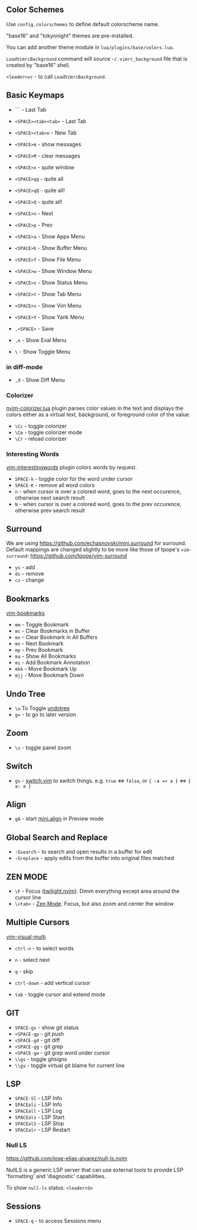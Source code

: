 <!-- lua/plugins/base-colors/README.md -->
## Color Schemes

Use `config.colorschemes` to define default colorscheme name.

"base16" and "tokyonight" themes are pre-installed.

You can add another theme module in `lua/plugins/base/colors.lua`.

`LoadVimrcBackground` command will source `~/.vimrc_background` file that is created by "base16" shell.

`<leader>vc` - to call `LoadVimrcBackground`.

<!-- lua/plugins/base-keymaps/README.md -->

## Basic Keymaps

- `<SPACE>\`` - Last Tab
- `<SPACE><tab><tab>` - Last Tab
- `<SPACE><tab>n` - New Tab

- `<SPACE>m` - show messages
- `<SPACE>M` - clear messages

- `<SPACE>x` - quite window
- `<SPACE>qq` - quite all
- `<SPACE>qQ` - quite all!
- `<SPACE>Q` - quite all!

- `<SPACE>n` - Next
- `<SPACE>p` - Prev

- `<SPACE>a` - Show Apps Menu
- `<SPACE>b` - Show Buffer Menu
- `<SPACE>f` - Show File Menu
- `<SPACE>w` - Show Window Menu
- `<SPACE>s` - Show Status Menu
- `<SPACE>t` - Show Tab Menu
- `<SPACE>v` - Show Vim Menu
- `<SPACE>Y` - Show Yank Menu

- `,<SPACE>` - Save
- `,e` - Show Eval Menu

- `\` - Show Toggle Menu

### in diff-mode

- `,d` - Show Diff Menu

<!-- lua/plugins/editor-colors/README.md -->
### Colorizer

[nvim-colorizer.lua](https://github.com/norcalli/nvim-colorizer.lua) plugin parses color values
in the text and displays the colors either as a virtual text, background, or foreground color of the value.

- `\Cc` - toggle colorizer
- `\Cm` - toggle colorizer mode
- `\Cr` - reload colorizer

### Interesting Words

[vim-interestingwords](https://github.com/lfv89/vim-interestingwords) plugin colors words by request.

- `SPACE-k` - toggle color for the word under cursor
- `SPACE-K` - remove all word colors
- `n` - when cursor is over a colored word, goes to the next occurence, otherwise next search result
- `N` - when cursor is over a colored word, goes to the prev occurence, otherwise prev search result

<!-- lua/plugins/editor-surround/README.md -->
## Surround

We are using https://github.com/echasnovski/mini.surround for surround.
Default mappings are changed slightly to be more like those of tpope's `vim-surround`: https://github.com/tpope/vim-surround

- `ys` - add
- `ds` - remove
- `cs` - change

<!-- lua/plugins/editor/README.md -->
## Bookmarks

[vim-bookmarks](https://github.com/MattesGroeger/vim-bookmarks)

- `mm` - Toggle Bookmark
- `mc` - Clear Bookmarks in Buffer
- `mx` - Clear Bookmark in All Buffers
- `mn` - Next Bookmark
- `mp` - Prev Bookmark
- `ma` - Show All Bookmarks
- `mi` - Add Bookmark Annotation
- `mkk` - Move Bookmark Up
- `mjj` - Move Bookmark Down

## Undo Tree

- `\u` To Toggle [undotree](http://github.com/mbbill/undotree)
- `g=` - to go to later version

## Zoom

- `\z` - toggle panel zoom

## Switch

- `gs` - [switch.vim](https://github.com/AndrewRadev/switch.vim) to switch things. e.g. `true` <=> `false`, or `{ :a => a }` <=> `{ a: a }`

## Align

- `gA` - start [mini.align](https://github.com/echasnovski/mini.align) in Preview mode

## Global Search and Replace

- `:Gsearch` - to search and open results in a buffer for edit
- `:Greplace` - apply edits from the buffer into original files matched

## ZEN MODE

- `\F` - Focus ([twilight.nvim](https://github.com/folke/twilight.nvim)). Dimm everything except area around the cursor line
- `\<tab>` - [Zen Mode](https://github.com/folke/zen-mode.nvim). Focus, but also zoom and center the window

## Multiple Cursors

[vim-visual-multi](https://github.com/mg979/vim-visual-multi)

- `ctrl-n` - to select words
- `n` - select next
- `q` - skip

- `ctrl-down` - add vertical cursor

- `tab` - toggle cursor and extend mode

<!-- lua/plugins/git/README.md -->
## GIT

- `SPACE-gs` - show git status
- `<SPACE-gp` - git push
- `<SPACE-gd` - git diff
- `<SPACE-gg` - git grep
- `<SPACE-gw` - git grep word under cursor
- `\\gs` - toggle gitsigns
- `\\gs` - toggle virtual git blame for current line

<!-- lua/plugins/lsp/README.md -->
## LSP

- `SPACE-Sl` - LSP Info
- `SPACEali` - LSP Info
- `SPACEall` - LSP Log
- `SPACEals` - LSP Start
- `SPACEalS` - LSP Stop
- `SPACEalr` - LSP Restart

### Null LS

https://github.com/jose-elias-alvarez/null-ls.nvim

NullLS is a generic LSP server that can use external tools to provide LSP
'formatting' and 'diagnostic' capabilities.

To show `null-ls` status: `<leader>Sn`

<!-- lua/plugins/session/README.md -->
## Sessions

- `SPACE-q` - to access Sessions menu

